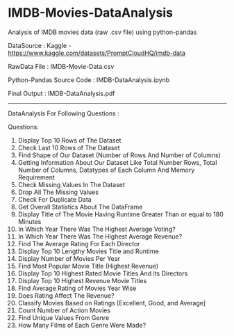 # IMDB-Movies-DataAnalysis
Analysis of IMDB movies data (raw .csv file) using python-pandas 


DataSource : Kaggle - https://www.kaggle.com/datasets/PromptCloudHQ/imdb-data

RawData File : IMDB-Movie-Data.csv

Python-Pandas Source Code : IMDB-DataAnalysis.ipynb

Final Output : IMDB-DataAnalysis.pdf

---------------------------------------

DataAnalysis For Following Questions :

Questions: 
1. Display Top 10 Rows of The Dataset
2. Check Last 10 Rows of The Dataset
3. Find Shape of Our Dataset (Number of Rows And Number of Columns)
4. Getting Information About Our Dataset Like Total Number Rows, Total Number of Columns, Datatypes of Each Column And Memory Requirement
5. Check Missing Values In The Dataset
6. Drop All The  Missing Values
7. Check For Duplicate Data
8. Get Overall Statistics About The DataFrame
9. Display Title of The Movie Having Runtime Greater Than or equal to 180 Minutes
10. In Which Year There Was The Highest Average Voting?
11. In Which Year There Was The Highest Average Revenue?
12. Find The Average Rating For Each Director
13. Display Top 10 Lengthy Movies Title and Runtime
14. Display Number of Movies Per Year
15. Find Most Popular Movie Title (Highest Revenue)
16. Display Top 10 Highest Rated Movie Titles And its Directors
17. Display Top 10 Highest Revenue Movie Titles
18.  Find Average Rating of Movies Year Wise
19. Does Rating Affect The Revenue?
20. Classify Movies Based on Ratings [Excellent, Good, and Average]
21. Count Number of Action Movies
22. Find Unique Values From Genre 
23. How Many Films of Each Genre Were Made?

